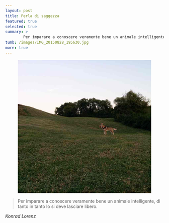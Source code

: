 ```yaml
---
layout: post
title: Perla di saggezza
featured: true
selected: true
summary: >
        Per imparare a conoscere veramente bene un animale intelligente, di tanto in tanto lo si deve lasciare libero.
tumb: /images/IMG_20150828_195630.jpg
more: true
---
```

<figure>
  <img class="filtered circle" src="/images/IMG_20150828_195630.jpg">
</figure>
<blockquote cite="Konrad Lorenz">
  <p>Per imparare a conoscere veramente bene un animale intelligente, di tanto in tanto lo si deve lasciare libero.</p>
</blockquote>
<cite>Konrad Lorenz</cite>